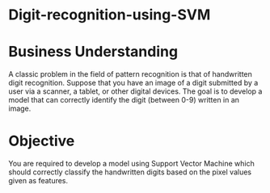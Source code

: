 # Digit-recognition-using-SVM
# Business Understanding  
A classic problem in the field of pattern recognition is that of handwritten digit recognition. Suppose that you have an image of a digit submitted by a user via a scanner, a tablet, or other digital devices. The goal is to develop a model that can correctly identify the digit (between 0-9) written in an image.     
# Objective  
You are required to develop a model using Support Vector Machine which should correctly classify the handwritten digits based on the pixel values given as features.
